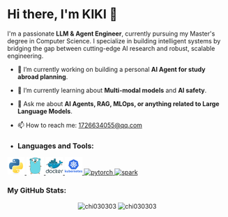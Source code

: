# Hi there, I'm KIKI 👋

I'm a passionate **LLM & Agent Engineer**, currently pursuing my Master's degree in Computer Science. I specialize in building intelligent systems by bridging the gap between cutting-edge AI research and robust, scalable engineering.

- 🔭 I’m currently working on building a personal **AI Agent for study abroad planning**.
- 🌱 I’m currently learning about **Multi-modal models** and **AI safety**.
- 💬 Ask me about **AI Agents, RAG, MLOps, or anything related to Large Language Models**.
- 📫 How to reach me: [1726634055@qq.com](mailto:1726634055@qq.com)

- <h3 align="left">Languages and Tools:</h3>
<p align="left">
  <a href="https://www.python.org" target="_blank" rel="noreferrer"> <img src="https://raw.githubusercontent.com/devicons/devicon/master/icons/python/python-original.svg" alt="python" width="40" height="40"/> </a>
  <a href="https://golang.org" target="_blank" rel="noreferrer"> <img src="https://raw.githubusercontent.com/devicons/devicon/master/icons/go/go-original.svg" alt="go" width="40" height="40"/> </a>
  <a href="https://www.docker.com/" target="_blank" rel="noreferrer"> <img src="https://raw.githubusercontent.com/devicons/devicon/master/icons/docker/docker-original-wordmark.svg" alt="docker" width="40" height="40"/> </a>
  <a href="https://kubernetes.io" target="_blank" rel="noreferrer"> <img src="https://raw.githubusercontent.com/devicons/devicon/master/icons/kubernetes/kubernetes-plain-wordmark.svg" alt="kubernetes" width="40" height="40"/> </a>
  <a href="https://www.pytorch.org/" target="_blank" rel="noreferrer"> <img src="https://www.vectorlogo.zone/logos/pytorch/pytorch-icon.svg" alt="pytorch" width="40" height="40"/> </a>
  <a href="https://spark.apache.org/" target="_blank" rel="noreferrer"> <img src="https://www.vectorlogo.zone/logos/apache_spark/apache_spark-icon.svg" alt="spark" width="40" height="40"/> </a>
  <!-- Add more icons here -->
</p>

<h3 align="left">My GitHub Stats:</h3>
<p align="center">
  <img align="center" src="https://github-readme-stats.vercel.app/api?username=chi030303&show_icons=true&locale=en&theme=tokyonight" alt="chi030303" />
  <img align="center" src="https://github-readme-stats.vercel.app/api/top-langs?username=chi030303&layout=compact&locale=en&theme=tokyonight" alt="chi030303" />
</p>
